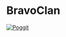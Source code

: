 # BravoClan

[![Poggit](https://poggit.pmmp.io/ci.shield/Itzdvbravo/BravoClan/BravoClan)](https://poggit.pmmp.io/ci.shield/Itzdvbravo/BravoClan/BravoClan)

